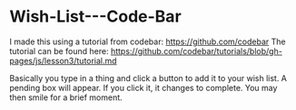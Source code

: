 # Wish-List---Code-Bar
I made this using a tutorial from codebar: https://github.com/codebar
The tutorial can be found here: https://github.com/codebar/tutorials/blob/gh-pages/js/lesson3/tutorial.md

Basically you type in a thing and click a button to add it to your wish list.
A pending box will appear. If you click it, it changes to complete.
You may then smile for a brief moment.
